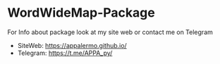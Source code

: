 # WordWideMap-Package

For Info about package look at my site web or contact me on Telegram<br>
* SiteWeb: https://appalermo.github.io/ <br>
* Telegram: https://t.me/APPA_py/
